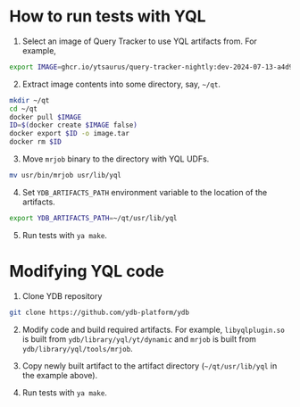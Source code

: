 # How to run tests with YQL

1. Select an image of Query Tracker to use YQL artifacts from. For example,
```bash
export IMAGE=ghcr.io/ytsaurus/query-tracker-nightly:dev-2024-07-13-a4d9cf430666575a7aaf17d6f9890000c42e0a25-relwithdebinfo
```

2. Extract image contents into some directory, say, `~/qt`.
```bash
mkdir ~/qt
cd ~/qt
docker pull $IMAGE
ID=$(docker create $IMAGE false)
docker export $ID -o image.tar
docker rm $ID
```

3. Move `mrjob` binary to the directory with YQL UDFs.
```bash
mv usr/bin/mrjob usr/lib/yql
```

4. Set `YDB_ARTIFACTS_PATH` environment variable to the location of the artifacts.
```bash
export YDB_ARTIFACTS_PATH=~/qt/usr/lib/yql
```

5. Run tests with `ya make`.

# Modifying YQL code

1. Clone YDB repository
```bash
git clone https://github.com/ydb-platform/ydb
```

2. Modify code and build required artifacts. For example, `libyqlplugin.so` is built from `ydb/library/yql/yt/dynamic` and `mrjob` is built from `ydb/library/yql/tools/mrjob`.

3. Copy newly built artifact to the artifact directory (`~/qt/usr/lib/yql` in the example above).

4. Run tests with `ya make`.
